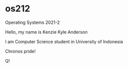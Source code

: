 # os212
Operating Systems 2021-2

Hello, my name is Kenzie Kyle Anderson

I am Computer Science student in University of Indonesia

Chronos pride!

Q!

